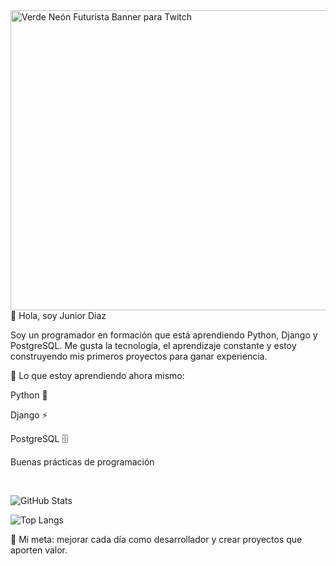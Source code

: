 
<img width="1200" height="480" alt="Verde Neón Futurista Banner para Twitch" src="https://github.com/user-attachments/assets/411a29a3-624d-4cb4-94e7-aebcaffb3af7" />
<br>
👋 Hola, soy Junior Diaz

Soy un programador en formación que está aprendiendo Python, Django y PostgreSQL.
Me gusta la tecnología, el aprendizaje constante y estoy construyendo mis primeros proyectos para ganar experiencia.

📌 Lo que estoy aprendiendo ahora mismo:

Python 🐍

Django ⚡

PostgreSQL 🗄️

Buenas prácticas de programación

<br>

![GitHub Stats](https://github-readme-stats.vercel.app/api?username=diazjunior22&show_icons=true&title_color=fff&icon_color=79ff97&text_color=9f9f9f&bg_color=151515)

![Top Langs](https://github-readme-stats.vercel.app/api/top-langs/?username=diazjunior22&layout=compact&title_color=fff&text_color=9f9f9f&bg_color=151515)



🎯 Mi meta: mejorar cada día como desarrollador y crear proyectos que aporten valor.
